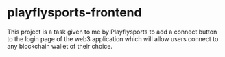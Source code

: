 # playflysports-frontend
This project is a task given to me by Playflysports to add a connect button to the login page of the web3 application which will allow users connect to any blockchain wallet of their choice.
